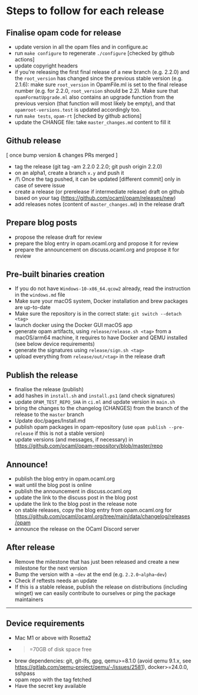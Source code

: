 # Steps to follow for each release

## Finalise opam code for release
* update version in all the opam files and in configure.ac
* run `make configure` to regenerate `./configure` [checked by github actions]
* update copyright headers
* if you're releasing the first final release of a new branch (e.g. 2.2.0) and the `root_version` has changed since the previous stable version (e.g. 2.1.6): make sure `root_version` in OpamFile.ml is set to the final release number (e.g. for 2.2.0, `root_version` should be 2.2). Make sure that `opamFormatUpgrade.ml` also contains an upgrade function from the previous version (that function will most likely be empty), and that `opamroot-versions.test` is updated accordingly too.
* run `make tests`, `opam-rt` [checked by github actions]
* update the CHANGE file: take `master_changes.md` content to fill it

## Github release

[ once bump version & changes PRs merged ]
* tag the release (git tag -am 2.2.0 2.2.0; git push origin 2.2.0)
* on an alpha1, create a branch `x.y` and push it
* /!\ Once the tag pushed, it can be updated [different commit] only in case of severe issue
* create a release (or prerelease if intermediate release) draft on github based on your tag (https://github.com/ocaml/opam/releases/new)
* add releases notes (content of `master_changes.md`) in the release draft

## Prepare blog posts

* propose the release draft for review
* prepare the blog entry in opam.ocaml.org and propose it for review
* prepare the announcement on discuss.ocaml.org and propose it for review

## Pre-built binaries creation

* If you do not have `Windows-10-x86_64.qcow2` already, read the instruction in the `windows.md` file
* Make sure your macOS system, Docker installation and brew packages are up-to-date
* Make sure the repository is in the correct state: `git switch --detach <tag>`
* launch docker using the Docker GUI macOS app
* generate opam artifacts, using `release/release.sh <tag>` from a macOS/arm64 machine, it requires to have Docker and QEMU installed (see below device requirements)
* generate the signatures using `release/sign.sh <tag>`
* upload everything from `release/out/<tag>` in the release draft

## Publish the release

* finalise the release (publish)
* add hashes in `install.sh` and `install.ps1` (and check signatures)
* update `OPAM_TEST_REPO_SHA` in `ci.ml` and update version in `main.sh`
* bring the changes to the changelog (CHANGES) from the branch of the release to the `master` branch
* Update doc/pages/Install.md
* publish opam packages in opam-repository (use `opam publish --pre-release` if this is not a stable version)
* update versions (and messages, if necessary) in https://github.com/ocaml/opam-repository/blob/master/repo

## Announce!

* publish the blog entry in opam.ocaml.org
* wait until the blog post is online
* publish the announcement in discuss.ocaml.org
* update the link to the discuss post in the blog post
* update the link to the blog post in the release note
* on stable releases, copy the blog entry from opam.ocaml.org for https://github.com/ocaml/ocaml.org/tree/main/data/changelog/releases/opam
* announce the release on the OCaml Discord server

## After release

* Remove the milestone that has just been released and create a new milestone for the next version
* Bump the version with a `~dev` at the end (e.g. `2.2.0~alpha~dev`)
* Check if reftests needs an update
* If this is a stable release, publish the release on distributions (including winget) we can easily contribute to ourselves or ping the package maintainers

---

## Device requirements
* Mac M1 or above with Rosetta2
* >=70GB of disk space free
* brew dependencies: git, git-lfs, gpg, qemu>=8.1.0 (avoid qemu 9.1.x, see https://gitlab.com/qemu-project/qemu/-/issues/2581), docker>=24.0.0, sshpass
* opam repo with the tag fetched
* Have the secret key available
